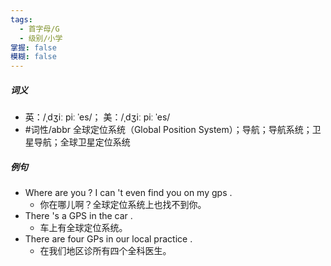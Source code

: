 ```yaml
---
tags:
  - 首字母/G
  - 级别/小学
掌握: false
模糊: false
---
```

##### 词义
- 英：/ˌdʒiː piː ˈes/； 美：/ˌdʒiː piː ˈes/
- #词性/abbr  全球定位系统（Global Position System）；导航；导航系统；卫星导航；全球卫星定位系统
##### 例句
- Where are you ? I can 't even find you on my gps .
	- 你在哪儿啊？全球定位系统上也找不到你。
- There 's a GPS in the car .
	- 车上有全球定位系统。
- There are four GPs in our local practice .
	- 在我们地区诊所有四个全科医生。
